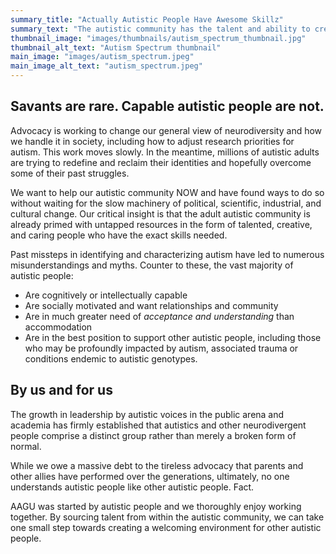```yaml
---
summary_title: "Actually Autistic People Have Awesome Skillz"
summary_text: "The autistic community has the talent and ability to create solutions NOW. \"Actually Autistic\" adults are not what you see on TV."
thumbnail_image: "images/thumbnails/autism_spectrum_thumbnail.jpg"
thumbnail_alt_text: "Autism Spectrum thumbnail"
main_image: "images/autism_spectrum.jpeg"
main_image_alt_text: "autism_spectrum.jpeg"
---
```


## Savants are rare. Capable autistic people are not.
Advocacy is working to change our general view of neurodiversity and how we handle it in society, including how to adjust research priorities for autism. This work moves slowly. In the meantime, millions of autistic adults are trying to redefine and reclaim their identities and hopefully overcome some of their past struggles.

We want to help our autistic community NOW and have found ways to do so without waiting for the slow machinery of political, scientific, industrial, and cultural change. Our critical insight is that the adult autistic community is already primed with untapped resources in the form of talented, creative, and caring people who have the exact skills needed.

Past missteps in identifying and characterizing autism have led to numerous misunderstandings and myths. Counter to these, the vast majority of autistic people:

- Are cognitively or intellectually capable
- Are socially motivated and want relationships and community
- Are in much greater need of _acceptance and understanding_ than accommodation
- Are in the best position to support other autistic people, including those who may be profoundly impacted by autism, associated trauma or conditions endemic to autistic genotypes.

## By us and for us
The growth in leadership by autistic voices in the public arena and academia has firmly established that autistics and other neurodivergent people comprise a distinct group rather than merely a broken form of normal.

While we owe a massive debt to the tireless advocacy that parents and other allies have performed over the generations, ultimately, no one understands autistic people like other autistic people. Fact.

AAGU was started by autistic people and we thoroughly enjoy working together. By sourcing talent from within the autistic community, we can take one small step towards creating a welcoming environment for other autistic people.